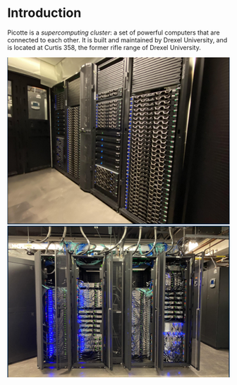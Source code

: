 # Introduction

Picotte is a *supercomputing cluster*: a set of powerful computers that are connected 
to each other. It is built and maintained by Drexel University, and is located at 
Curtis 358, the former rifle range of Drexel University.

![A front-view of Picotte](../fig/intro_picotte/01-picotte-front-view.png)
![A back-view of Picotte](../fig/intro_picotte/02-picotte-back-view.png)




